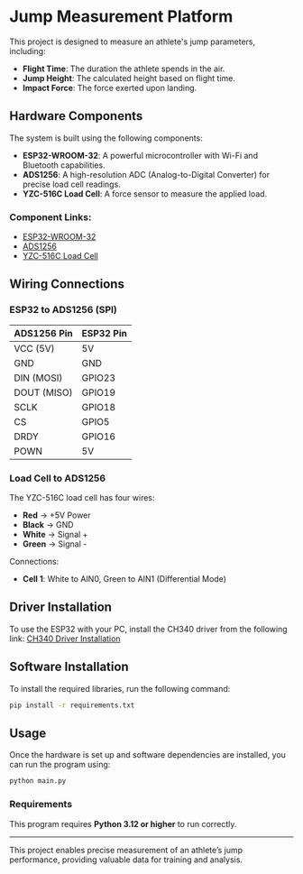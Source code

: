 # Jump Measurement Platform

This project is designed to measure an athlete's jump parameters, including:

- **Flight Time**: The duration the athlete spends in the air.
- **Jump Height**: The calculated height based on flight time.
- **Impact Force**: The force exerted upon landing.

## Hardware Components

The system is built using the following components:

- **ESP32-WROOM-32**: A powerful microcontroller with Wi-Fi and Bluetooth capabilities.
- **ADS1256**: A high-resolution ADC (Analog-to-Digital Converter) for precise load cell readings.
- **YZC-516C Load Cell**: A force sensor to measure the applied load.

### Component Links:

- [ESP32-WROOM-32](https://www.espressif.com/en/products/socs/esp32)
- [ADS1256](https://www.ti.com/product/ADS1256)
- [YZC-516C Load Cell](images/datasheet_YZC-516C.jpeg)

## Wiring Connections

### ESP32 to ADS1256 (SPI)

| ADS1256 Pin | ESP32 Pin |
| ----------- | --------- |
| VCC (5V)    | 5V        |
| GND         | GND       |
| DIN (MOSI)  | GPIO23    |
| DOUT (MISO) | GPIO19    |
| SCLK        | GPIO18    |
| CS          | GPIO5     |
| DRDY        | GPIO16    |
| POWN        | 5V        |

### Load Cell to ADS1256

The YZC-516C load cell has four wires:

- **Red** → +5V Power
- **Black** → GND
- **White** → Signal +
- **Green** → Signal -

Connections:

- **Cell 1**: White to AIN0, Green to AIN1 (Differential Mode)

## Driver Installation

To use the ESP32 with your PC, install the CH340 driver from the following link: [CH340 Driver Installation](https://sparks.gogo.co.nz/ch340.html)

## Software Installation

To install the required libraries, run the following command:

```sh
pip install -r requirements.txt
```

## Usage

Once the hardware is set up and software dependencies are installed, you can run the program using:

```sh
python main.py
```

### Requirements

This program requires **Python 3.12 or higher** to run correctly.

---

This project enables precise measurement of an athlete’s jump performance, providing valuable data for training and analysis.

